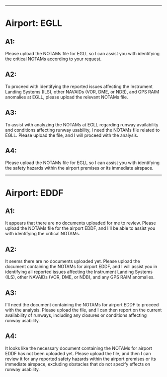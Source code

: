 
---

# Airport: EGLL

## A1:
Please upload the NOTAMs file for EGLL so I can assist you with identifying the critical NOTAMs according to your request.

## A2:
To proceed with identifying the reported issues affecting the Instrument Landing Systems (ILS), other NAVAIDs (VOR, DME, or NDB), and GPS RAIM anomalies at EGLL, please upload the relevant NOTAMs file.

## A3:
To assist with analyzing the NOTAMs at EGLL regarding runway availability and conditions affecting runway usability, I need the NOTAMs file related to EGLL. Please upload the file, and I will proceed with the analysis.

## A4:
Please upload the NOTAMs file for EGLL so I can assist you with identifying the safety hazards within the airport premises or its immediate airspace.

---

# Airport: EDDF

## A1:
It appears that there are no documents uploaded for me to review. Please upload the NOTAMs file for the airport EDDF, and I'll be able to assist you with identifying the critical NOTAMs.

## A2:
It seems there are no documents uploaded yet. Please upload the document containing the NOTAMs for airport EDDF, and I will assist you in identifying all reported issues affecting the Instrument Landing Systems (ILS), other NAVAIDs (VOR, DME, or NDB), and any GPS RAIM anomalies.

## A3:
I'll need the document containing the NOTAMs for airport EDDF to proceed with the analysis. Please upload the file, and I can then report on the current availability of runways, including any closures or conditions affecting runway usability.

## A4:
It looks like the necessary document containing the NOTAMs for airport EDDF has not been uploaded yet. Please upload the file, and then I can review it for any reported safety hazards within the airport premises or its immediate airspace, excluding obstacles that do not specify effects on runway usability.
